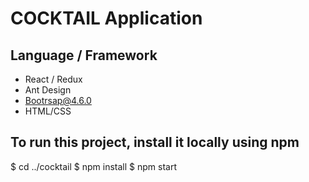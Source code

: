 # COCKTAIL Application

## Language / Framework

- React / Redux
- Ant Design
- Bootrsap@4.6.0
- HTML/CSS

## To run this project, install it locally using npm
$ cd ../cocktail
$ npm install
$ npm start
